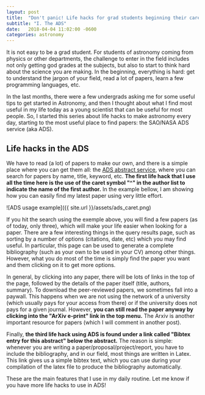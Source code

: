 ```yaml
---
layout: post
title:  "Don't panic! Life hacks for grad students beginning their careers in Astronomy"
subtitle: "I. The ADS"
date:   2018-04-04 11:02:00 -0600
categories: astronomy
---
```


It is not easy to be a grad student. For students of astronomy coming from physics or other departments, the challenge to enter in the field includes not only getting god grades at the subjects, but also to start to think hard about the science you are making. In the beginning, everything is hard: get to understand the jargon of your field, read a lot of papers, learn a few programming languages, etc. 

In the last months, there were a few undergrads asking me for some useful tips to get started in Astronomy, and then I thought about what I find most useful in my life today as a young scientist that can be useful for most people. So, I started this series about life hacks to make astronomy every day, starting to the most useful place to find papers: the SAO/NASA ADS service (aka ADS).

Life hacks in the ADS
----

We have to read (a lot) of papers to make our own, and there is a simple place where you can get them all: the [ADS abstract service](http://adsabs.harvard.edu/abstract_service.html), where you can search for papers by name, title, keyword, etc. **The first life hack that I use all the time here is the use of the caret symbol "^" in the author list to indicate the name of the first author.** In the example bellow, I am showing how you can easily find my latest paper using very little effort.


![ADS usage example]({{ site.url }}/assets/ads_caret.png)

If you hit the search using the exemple above, you will find a few papers (as of today, only three), which will make your life easier when looking for a paper. There are a few interesting things in the query results page, such as sorting by a number of options (citations, date, etc) which you may find useful. In particular, this page can be used to generate a complete bibliography (such as your own to be used in your CV) among other things. However, what you do most of the time is simply find the paper you want and them clicking on it to get more options. 

In general, by clicking into any paper, there will be lots of links in the top of the page, followed by the details of the paper itself (title, authors, summary). To download the peer-reviewed papers, we sometimes fall into a paywall. This happens when we are not using the network of a university (which usually pays for your access from there) or if the university does not pays for a given journal. However, **you can still read the paper anyway by clicking into the "ArXiv e-print" link in the top menu.** The Arxiv is another important resource for papers (which I will comment in another post).


Finally, **the third life hack using ADS is found under a link called "Bibtex entry for this abstract" below the abstract.** The reason is simple: whenever you are writing a paper/proposal/project/report, you have to include the bibliography, and in our field, most things are written in Latex. This link gives us a simple bibtex text, which you can use during your compilation of the latex file to produce the bibliography automatically. 

These are the main features that I use in my daily routine. Let me know if you have more life hacks to use in ADS!










